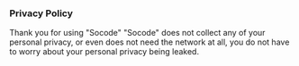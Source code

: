 ### Privacy Policy

Thank you for using "Socode"
"Socode" does not collect any of your personal privacy, or even does not need the network at all, you do not have to worry about your personal privacy being leaked.
